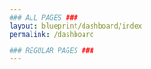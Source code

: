 ```yaml
---
### ALL PAGES ###
layout: blueprint/dashboard/index
permalink: /dashboard

### REGULAR PAGES ###
---
```

